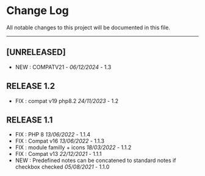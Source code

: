 # Change Log
All notable changes to this project will be documented in this file.
___

## [UNRELEASED]

- NEW : COMPATV21 - *06/12/2024* - 1.3  

## RELEASE 1.2

- FIX : compat v19 php8.2 *24/11/2023* - 1.2

## RELEASE 1.1

- FIX : PHP 8 *13/06/2022* - 1.1.4
- FIX : Compat v16 *13/06/2022* - 1.1.3
- FIX : module familly + icons *18/03/2022* - 1.1.2
- FIX : Compat v13 *22/12/2021* - 1.1.1
- NEW : Predefined notes can be concatened to standard notes if checkbox checked *05/08/2021* - 1.1.0
